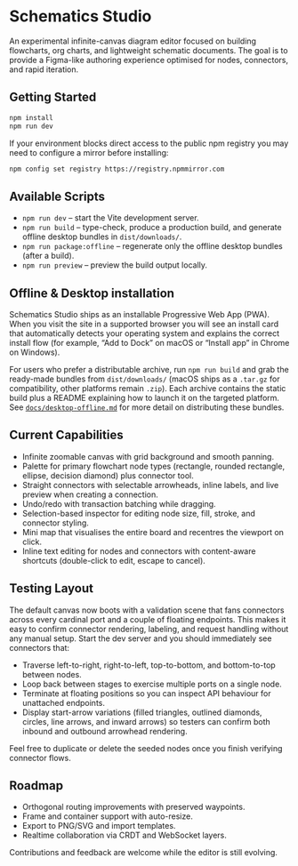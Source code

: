 # Schematics Studio

An experimental infinite-canvas diagram editor focused on building flowcharts, org charts, and lightweight schematic documents.
The goal is to provide a Figma-like authoring experience optimised for nodes, connectors, and rapid iteration.

## Getting Started

```bash
npm install
npm run dev
```

If your environment blocks direct access to the public npm registry you may need to configure a mirror before installing:

```bash
npm config set registry https://registry.npmmirror.com
```

## Available Scripts

- `npm run dev` – start the Vite development server.
- `npm run build` – type-check, produce a production build, and generate offline desktop bundles in `dist/downloads/`.
- `npm run package:offline` – regenerate only the offline desktop bundles (after a build).
- `npm run preview` – preview the build output locally.

## Offline & Desktop installation

Schematics Studio ships as an installable Progressive Web App (PWA). When you visit the site in a supported browser you will
see an install card that automatically detects your operating system and explains the correct install flow (for example, “Add to
Dock” on macOS or “Install app” in Chrome on Windows).

For users who prefer a distributable archive, run `npm run build` and grab the ready-made bundles from `dist/downloads/`
(macOS ships as a `.tar.gz` for compatibility, other platforms remain `.zip`). Each archive contains the static build plus a
README explaining how to launch it on the targeted platform. See
[`docs/desktop-offline.md`](docs/desktop-offline.md) for more detail on distributing these bundles.

## Current Capabilities

- Infinite zoomable canvas with grid background and smooth panning.
- Palette for primary flowchart node types (rectangle, rounded rectangle, ellipse, decision diamond) plus connector tool.
- Straight connectors with selectable arrowheads, inline labels, and live preview when creating a connection.
- Undo/redo with transaction batching while dragging.
- Selection-based inspector for editing node size, fill, stroke, and connector styling.
- Mini map that visualises the entire board and recentres the viewport on click.
- Inline text editing for nodes and connectors with content-aware shortcuts (double-click to edit, escape to cancel).

## Testing Layout

The default canvas now boots with a validation scene that fans connectors across every cardinal port and a couple of floating endpoints. This makes it easy to confirm connector rendering, labeling, and request handling without any manual setup. Start the dev server and you should immediately see connectors that:

- Traverse left-to-right, right-to-left, top-to-bottom, and bottom-to-top between nodes.
- Loop back between stages to exercise multiple ports on a single node.
- Terminate at floating positions so you can inspect API behaviour for unattached endpoints.
- Display start-arrow variations (filled triangles, outlined diamonds, circles, line arrows, and inward arrows) so testers can confirm both inbound and outbound arrowhead rendering.

Feel free to duplicate or delete the seeded nodes once you finish verifying connector flows.

## Roadmap

- Orthogonal routing improvements with preserved waypoints.
- Frame and container support with auto-resize.
- Export to PNG/SVG and import templates.
- Realtime collaboration via CRDT and WebSocket layers.

Contributions and feedback are welcome while the editor is still evolving.
